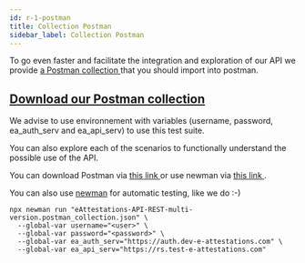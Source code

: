 ```yaml
---
id: r-1-postman
title: Collection Postman
sidebar_label: Collection Postman
---
```



To go even faster and facilitate the integration and exploration of our API we provide <a href = "/openapi/eAttestations-API-REST-multi-version.postman_collection.json"> a Postman collection </a> that you should import into postman.

<h2>
<a href = "/openapi/eAttestations-API-REST-multi-version.postman_collection.json">Download our Postman collection </a>
</h2>

We advise to use environnement with variables (username, password, ea_auth_serv and ea_api_serv) to use this test suite.

You can also explore each of the scenarios to functionally understand the possible use of the API.

You can download Postman via <a href="https://www.getpostman.com/downloads/"> this link </a> or use newman via <a href = "https://github.com/postmanlabs/newman "> this link </a>.

You can also use [newman](https://github.com/postmanlabs/newman) for automatic testing, like we do :-)

```shell
npx newman run "eAttestations-API-REST-multi-version.postman_collection.json" \
  --global-var username="<user>" \
  --global-var password="<password>" \
  --global-var ea_auth_serv="https://auth.dev-e-attestations.com" \
  --global-var ea_api_serv="https://rs.test-e-attestations.com"
```

